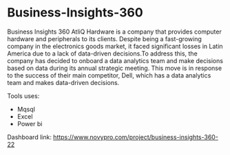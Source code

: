 # Business-Insights-360
Business Insights 360
AtliQ Hardware is a company that provides computer hardware and peripherals to its clients. Despite being a fast-growing company in the electronics goods market, 
it faced significant losses in Latin America due to a lack of data-driven decisions.To address this, the company has decided to onboard a data analytics team
and make decisions based on data during its annual strategic meeting. This move is in response to the success of their main competitor, Dell,
which has a data analytics team and makes data-driven decisions.

Tools uses:
* Mqsql
* Excel
* Power bi

Dashboard link: https://www.novypro.com/project/business-insights-360-22

